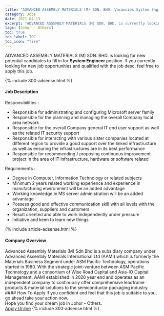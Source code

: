 ```yaml
---
title: "ADVANCED ASSEMBLY MATERIALS (M) SDN. BHD. Vacancies System Engineer" 
category: Jobs 
date: 2021-04-13 
excerpt: "ADVANCED ASSEMBLY MATERIALS (M) SDN. BHD. is currently looking for suitable person to fill in the System Engineer which based in Johor - Others" 
tags: [Johor - Others] 
toc: true 
toc_label: TOC 
toc_icon: "fire" 
--- 
```


<p>ADVANCED ASSEMBLY MATERIALS (M) SDN. BHD. is looking for new potential candidates to fill in for <b>System Engineer</b> position. If you currently looking for new job opportunities and qualified with the job desc, feel free to apply this job.
</p>{% include 300-adsense.html %} 
<div><div><h4>Job Description</h4></div><div><div><span><div><p>Responsibilities :</p><ul><li>Responsible for administrating and configuring Microsoft server family</li><li>Responsible for the planning and managing the overall Company local area network</li><li>Responsible for the overall Company general IT end user support as well as the related IT security support</li><li>Responsible for interacting with various sister companies located at different region to provide a good support over the linked infrastructure as well as ensuring the infrastructures are in its best performance</li><li>Responsible for recommending / proposing continuous improvement project in the area of IT infrastructure, hardware or software related</li></ul><p>Requirements :</p><ul><li>Degree in Computer, Information Technology or related subjects</li><li>Minimum 2 years related working experience and experience in manufacturing environment will be an added advantage</li><li>Working knowledge in MS server administration will be an added advantage</li><li>Possess good and effective communication skill with all levels with the organization, suppliers and customers</li><li>Result oriented and able to work independently under pressure</li><li>Initiative and keen to learn new things</li></ul></div></span></div></div></div> 
{% include article-adsense.html %} 
<div><div><h4>Company Overview</h4></div><div><div><span><div><div>Advanced Assembly Materials (M) Sdn Bhd is a subsidiary company under Advanced Assembly Materials International Ltd (AAMI)&#160;which is formerly the Materials Business Segment under ASM Pacific Technology, operations started in 1980. With the strategic joint-venture between ASM Pacific Technology and a consortium of Wise Road Capital and Asia-IO Capital Management, AAMI established in 2020 year end and operates as an independent company to continuosly offer comprehensive leadframe products &amp; material solutions to the semiconductor packaging industry.</div></div></span></div></div></div> 
#### How To Apply 
If you confident and feel that this job is suitable to you, go ahead take your action now. <br/> 
Hope you find your dream job in Johor - Others. <br/> 
<a href="https://www.jobstreet.com.my/en/job/system-engineer-4535373?jobId=jobstreet-my-job-4535373&" class="btn btn--info" target="_blank" rel="nofollow noopenner">Apply Online</a> 
{% include 300-adsense.html %} 